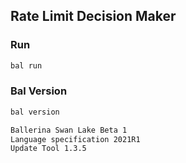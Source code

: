 ## Rate Limit Decision Maker

### Run

```sh
bal run
```

### Bal Version

```sh
bal version

Ballerina Swan Lake Beta 1
Language specification 2021R1
Update Tool 1.3.5
```
